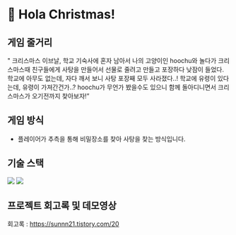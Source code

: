 # 🎄 Hola Christmas!

## 게임 줄거리 

" 크리스마스 이브날, 학교 기숙사에 혼자 남아서 나의 고양이인 hoochu와 놀다가 크리스마스때 친구들에게 사탕을 만들어서 선물로 줄려고 만들고 포장하다 낮잠이 들었다. 학교에 아무도 없는데, 자다 깨서 보니 사탕 포장째 모두 사라졌다..! 학교에 유령이 있다는데, 유령이 가져간건가..? hoochu가 무언가 봤을수도 있으니 함께 돌아디니면서 크리스마스가 오기전까지 찾아보자!”

## 게임 방식
- 플레이어가 추측을 통해 비밀장소를 찾아 사탕을 찾는 방식입니다.

## 기술 스택 
<img src="https://img.shields.io/badge/c%23-%23239120.svg?style=for-the-badge&logo=c-sharp&logoColor=white"/>
<img src="https://img.shields.io/badge/unity-%23000000.svg?style=for-the-badge&logo=unity&logoColor=white"/>


## 프로젝트 회고록 및 데모영상

회고록 : https://sunnn21.tistory.com/20
